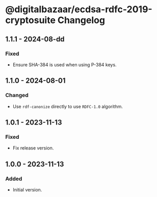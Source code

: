 # @digitalbazaar/ecdsa-rdfc-2019-cryptosuite Changelog

## 1.1.1 - 2024-08-dd

### Fixed
- Ensure SHA-384 is used when using P-384 keys.

## 1.1.0 - 2024-08-01

### Changed
- Use `rdf-canonize` directly to use `RDFC-1.0` algorithm.

## 1.0.1 - 2023-11-13

### Fixed
- Fix release version.

## 1.0.0 - 2023-11-13

### Added
- Initial version.
